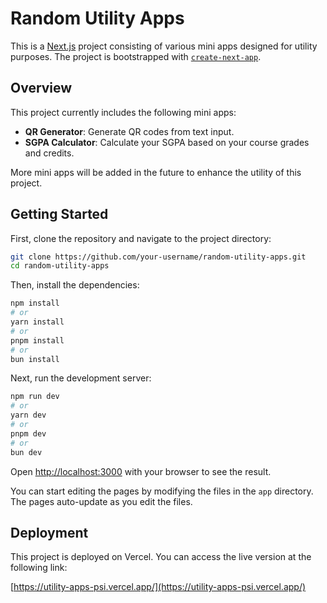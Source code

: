 # Random Utility Apps

This is a [Next.js](https://nextjs.org) project consisting of various mini apps designed for utility purposes. The project is bootstrapped with [`create-next-app`](https://nextjs.org/docs/app/api-reference/cli/create-next-app).

## Overview

This project currently includes the following mini apps:

- **QR Generator**: Generate QR codes from text input.
- **SGPA Calculator**: Calculate your SGPA based on your course grades and credits.

More mini apps will be added in the future to enhance the utility of this project.

## Getting Started

First, clone the repository and navigate to the project directory:

```bash
git clone https://github.com/your-username/random-utility-apps.git
cd random-utility-apps
```

Then, install the dependencies:

```bash
npm install
# or
yarn install
# or
pnpm install
# or
bun install
```

Next, run the development server:

```bash
npm run dev
# or
yarn dev
# or
pnpm dev
# or
bun dev
```

Open [http://localhost:3000](http://localhost:3000) with your browser to see the result.

You can start editing the pages by modifying the files in the `app` directory. The pages auto-update as you edit the files.

## Deployment

This project is deployed on Vercel. You can access the live version at the following link:

[https://utility-apps-psi.vercel.app/](https://utility-apps-psi.vercel.app/)
